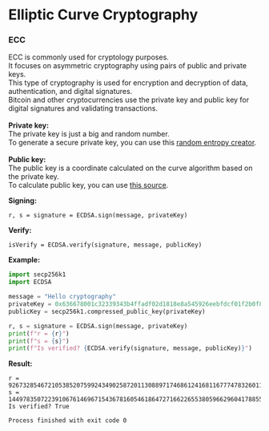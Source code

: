 # Elliptic Curve Cryptography
### ECC

ECC is commonly used for cryptology purposes. </br>
It focuses on asymmetric cryptography using pairs of public and private keys. </br>
This type of cryptography is used for encryption and decryption of data, authentication, and digital signatures. <br />
Bitcoin and other cryptocurrencies use the private key and public key for digital signatures and validating transactions.<br />
 </br>
**Private key:**  </br>
The private key is just a big and random number. </br>
To generate a secure private key, you can use this [random entropy creator](https://github.com/tokimay/random_entropy).
 </br>
 </br>
**Public key:**  </br>
The public key is a coordinate calculated on the curve algorithm based on the private key.  </br>
To calculate public key, you can use [this source](https://github.com/tokimay/secp256k1_BTC_curve).


**Signing:**
````text
r, s = signature = ECDSA.sign(message, privateKey)
````

**Verify:**
````text
isVerify = ECDSA.verify(signature, message, publicKey)
````

**Example:**
````python
import secp256k1
import ECDSA

message = "Hello cryptography"
privateKey = 0x636678001c32339343b4ffadf02d1818e8a545926eebfdcf01f2b0f8573575c4
publicKey = secp256k1.compressed_public_key(privateKey)

r, s = signature = ECDSA.sign(message, privateKey)
print(f"r = {r}")
print(f"s = {s}")
print(f"Is verified? {ECDSA.verify(signature, message, publicKey)}")
````

**Result:**
````text
r = 92673285467210538520759924349025872011308897174686124168116777478326011855482
s = 14497835072239106761469671543678160546186472716622655380596629604178855582796
Is verified? True

Process finished with exit code 0
````